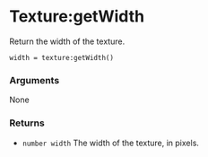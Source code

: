 <!--
category: reference
-->

Texture:getWidth
===

Return the width of the texture.

    width = texture:getWidth()

### Arguments

None

### Returns

- `number width` The width of the texture, in pixels.
